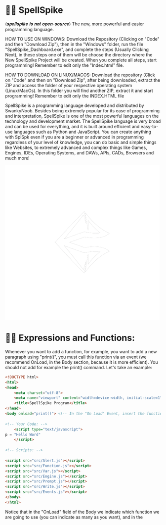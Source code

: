 # 🐱‍👤 SpellSpike
(𝒔𝒑𝒆𝒍𝒍𝒔𝒑𝒊𝒌𝒆 𝒊𝒔 𝒏𝒐𝒕 𝒐𝒑𝒆𝒏-𝒔𝒐𝒖𝒓𝒄𝒆)
The new, more powerful and easier programming language.

HOW TO USE ON WINDOWS:
Download the Repository (Clicking on "Code" and then "Download Zip"), then in the "Windows" folder, run the file "SpellSpike_Dashboard.exe", and complete the steps (Usually Clicking Next), in these steps one of them will be choose the directory where the New SpellSpike Project will be created. When you complete all steps, start programming! Remember to edit only the "Index.html" file.

HOW TO DOWNLOAD ON LINUX/MACOS:
Download the repository (Click on "Code" and then on "Download Zip", after being downloaded, extract the ZIP and access the folder of your respective operating system (Linux/MacOs). In this folder you will find another ZIP, extract it and start programming! Remember to edit only the INDEX.HTML file

SpellSpike is a programming language developed and distributed by SwankyNoob.
Besides being extremely popular for its ease of programming and interpretation, SpellSpike is one of the most powerful languages on the technology and development market. The SpellSpike language is very broad and can be used for everything, and it is built around efficient and easy-to-use languages such as Python and JavaScript. You can create anything with SplSpk even if you are a beginner or advanced in programming regardless of your level of knowledge, you can do basic and simple things like Websites, to extremely advanced and complex things like Games, Engines, IDEs, Operating Systems, and DAWs, APIs, CADs, Browsers and much more!

![error](https://raw.githubusercontent.com/NervousGroove/SpellSpike/main/SpellSpike.png)

# 🐱‍🚀 Expressions and Functions:
Whenever you want to add a function, for example, you want to add a new paragraph using "print()", you must call this function via an event (we recommend OnLoad, in the Body section, because it is more efficient). You should not add for example the print() command. Let's take an example:

```html
<!DOCTYPE html>
<html>
<head>
	<meta charset="utf-8">
	<meta name="viewport" content="width=device-width, initial-scale=1">
	<title>SpellSpike Program</title>
</head>
<body onload="print()"> <!-- In the "On Load" Event, insert the functions you will use, to learn more, read the documentation on Github or on the official website. -->
	
<!-- Your Code: -->
	<script type="text/javascript">
p = "Hello Word"
	</script>

<!-- Scripts: -->

<script src="src/Alert.js"></script>
<script src="src/Function.js"></script>
<script src="src/Var.js"></script>
<script src="src/Engine.js"></script>
<script src="src/Prompt.js"></script>
<script src="src/Write.js"></script>
<script src="src/Events.js"></script>
</body>
</html>
```

Notice that in the "OnLoad" field of the Body we indicate which function we are going to use (you can indicate as many as you want), and in the <script> we add what is the content of this paragraph. After a function/expression is used once, if you want to add another one, you must add a number, for example print2(). Some elements have limits, for example:
No more than 10 Alerts and 10 Prompts can be added. Also the "print()" command has a limit to be used 35 times. But over time we will increase this limit, although nobody ever uses usually more than 2 alerts or 2 prompts. Example:
```html
<!DOCTYPE html>
<html>
<head>
	<meta charset="utf-8">
	<meta name="viewport" content="width=device-width, initial-scale=1">
	<title>SpellSpike Program</title>
</head>
<body onload="print(), print2()"> <!-- In the "On Load" Event, insert the functions you will use, to learn more, read the documentation on Github or on the official website. -->
	
<!-- Your Code: -->
	<script type="text/javascript">
p = "Hello Word"
p2 = "Welcome :)"
	</script>

<!-- Scripts: -->

<script src="src/Alert.js"></script>
<script src="src/Function.js"></script>
<script src="src/Var.js"></script>
<script src="src/Engine.js"></script>
<script src="src/Prompt.js"></script>
<script src="src/Write.js"></script>
<script src="src/Events.js"></script>
</body>
</html>
```
Now let's look at all the functions and expressions:
```html
<!DOCTYPE html>
<html>
<head>
	<meta charset="utf-8">
	<meta name="viewport" content="width=device-width, initial-scale=1">
	<title>SpellSpike Program</title>
</head>
<body onload="print(), msg(), Prompt(), OnClick(), BluetoothRequestAll()">
<!-- MSG: Is used to show alerts -->
<!-- PRINT: It is used to write paragraphs -->
<!-- PROMPT: Is used to ask the user questions -->
<!-- ONCLICK: It serves to create the event when an object is clicked, in the Onload section of the Body, it serves to indicate that this event will be used, but it does not mean that the target of the click is the Body, since the target will be indicated with the expression "Element", -->
<!-- BluetoothRequestAll: The BluetoothRequestAll function, as its name suggests, requests all Bluetooth devices (without filters). Unlike the other functions, it doesn't need to be configured, after being added to an event (such as the Onload body), it will already be in effect. -->

	
<!-- Your Code: -->
	<script type="text/javascript">
p = "Hello Word" //Used to indicate the contents of its respective "print()", in this case, the first print().
PromptInfo = "Info" //It is used to enter information about Prompt(), in this case the first Prompt(). You can ask questions here.
PromptInput= "Input" //Here you can enter initial text at the prompt. (In this case, at the first prompt())
Element = "El" //The Element expression defines the target of the OnClick event, which is indicated in the OnLoad section of the Body.
vrb = "hello" /*This is not a recommended way to create variables, but it is still functional. We don't recommend it because there are no keywords, like "Var Welcome = 1", the VRB method uses numbers, for example:
vrb = "Hello";
vrb2= "Welcome";
vrb3= "Hi"; */
action = function(){ //This is an example of a function, in the language the expression action is used to indicate functions. This is just an example, which displays a message on the console. Like some other elements, after the first function, you must add a number (up to 30).
	console.log('Hello word!')
}	
renderer = WebGL; //This expression is in Beta, but its purpose is to select the renderer.


	</script>


<!-- Scripts: -->

<script src="src/Alert.js"></script>
<script src="src/Function.js"></script>
<script src="src/Var.js"></script>
<script src="src/Engine.js"></script>
<script src="src/Prompt.js"></script>
<script src="src/Write.js"></script>
<script src="src/Events.js"></script>
</body>
</html>
```
# Mathematics:

Addition:

```html
<!DOCTYPE html>
<html>
<head>
	<meta charset="utf-8">
	<meta name="viewport" content="width=device-width, initial-scale=1">
	<title>SpellSpike Program</title>

</head>
<body onload="mathsum()"> <!-- In the "On Load" Event, insert the functions you will use, to learn more, read the documentation on Github or on the official website. -->
	
<!-- Your Code: -->
	<script type="text/javascript">
a = 15; //The first number (a) of the divided, which will be added together with b
b = 76; //The second number (b) of the divided, which will be added together with a
	</script>

<!-- Scripts: -->

<script src="src/Alert.js"></script>
<script src="src/Function.js"></script>
<script src="src/Var.js"></script>
<script src="src/Engine.js"></script>
<script src="src/Prompt.js"></script>
<script src="src/Write.js"></script>
<script src="src/Events.js"></script>
<script src="src/Bluetooth.js"></script>
<script src="src/Renderer.js"></script>
<script src="src/Audio.js"></script>
<script src="src/Math.js"></script>
<script src="src/FileSystem.js"></script>
</body>
</html>

```

Division:

```html
<!DOCTYPE html>
<html>
<head>
	<meta charset="utf-8">
	<meta name="viewport" content="width=device-width, initial-scale=1">
	<title>SpellSpike Program</title>

</head>
<body onload="mathsplit()"> <!-- In the "On Load" Event, insert the functions you will use, to learn more, read the documentation on Github or on the official website. -->
	
<!-- Your Code: -->
	<script type="text/javascript">
a = 15; //The first number (a) of the addition, which will be added together with b
b = 76; //The second number (b) of the addition, which will be added together with a
	</script>

<!-- Scripts: -->

<script src="src/Alert.js"></script>
<script src="src/Function.js"></script>
<script src="src/Var.js"></script>
<script src="src/Engine.js"></script>
<script src="src/Prompt.js"></script>
<script src="src/Write.js"></script>
<script src="src/Events.js"></script>
<script src="src/Bluetooth.js"></script>
<script src="src/Renderer.js"></script>
<script src="src/Audio.js"></script>
<script src="src/Math.js"></script>
<script src="src/FileSystem.js"></script>
</body>
</html>

```

```html
<!DOCTYPE html>
<html>
<head>
	<meta charset="utf-8">
	<meta name="viewport" content="width=device-width, initial-scale=1">
	<title>SpellSpike Program</title>

</head>
<body onload="mathsum()"> <!-- In the "On Load" Event, insert the functions you will use, to learn more, read the documentation on Github or on the official website. -->
	
<!-- Your Code: -->
	<script type="text/javascript">
a = 15; //The first number (a) of the divided, which will be added together with b
b = 76; //The second number (b) of the divided, which will be added together with a
	</script>

<!-- Scripts: -->

<script src="src/Alert.js"></script>
<script src="src/Function.js"></script>
<script src="src/Var.js"></script>
<script src="src/Engine.js"></script>
<script src="src/Prompt.js"></script>
<script src="src/Write.js"></script>
<script src="src/Events.js"></script>
<script src="src/Bluetooth.js"></script>
<script src="src/Renderer.js"></script>
<script src="src/Audio.js"></script>
<script src="src/Math.js"></script>
<script src="src/FileSystem.js"></script>
</body>
</html>

```

Multiplication:

```html
<!DOCTYPE html>
<html>
<head>
	<meta charset="utf-8">
	<meta name="viewport" content="width=device-width, initial-scale=1">
	<title>SpellSpike Program</title>

</head>
<body onload="mathmultiply()"> <!-- In the "On Load" Event, insert the functions you will use, to learn more, read the documentation on Github or on the official website. -->
	
<!-- Your Code: -->
	<script type="text/javascript">
a = 15; //The first number (a) of the multiplied, which will be added together with b
b = 76; //The second number (b) of the multiplied, which will be added together with a
	</script>

<!-- Scripts: -->

<script src="src/Alert.js"></script>
<script src="src/Function.js"></script>
<script src="src/Var.js"></script>
<script src="src/Engine.js"></script>
<script src="src/Prompt.js"></script>
<script src="src/Write.js"></script>
<script src="src/Events.js"></script>
<script src="src/Bluetooth.js"></script>
<script src="src/Renderer.js"></script>
<script src="src/Audio.js"></script>
<script src="src/Math.js"></script>
<script src="src/FileSystem.js"></script>
</body>
</html>

```
